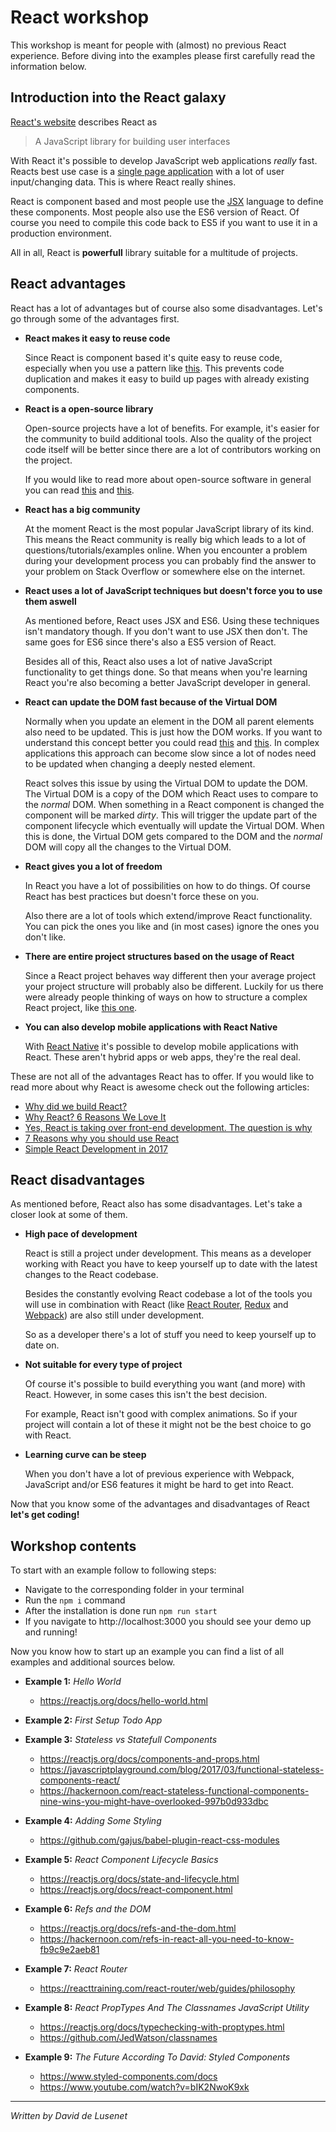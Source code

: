 # React workshop

This workshop is meant for people with (almost) no previous React experience. Before diving into the examples please first carefully read the information below.

## Introduction into the React galaxy

[React's website](https://reactjs.org/) describes React as 

> A JavaScript library for building user interfaces

With React it's possible to develop JavaScript web applications *really* fast. Reacts best use case is a [single page application](https://en.wikipedia.org/wiki/Single-page_application) with a lot of user input/changing data. This is where React really shines.

React is component based and most people use the [JSX](https://jsx.github.io/) language to define these components. Most people also use the ES6 version of React. Of course you need to compile this code back to ES5 if you want to use it in a production environment.

All in all, React is **powerfull** library suitable for a multitude of projects.

## React advantages

React has a lot of advantages but of course also some disadvantages. Let's go through some of the advantages first.

- **React makes it easy to reuse code**

  Since React is component based it's quite easy to reuse code, especially when you use a pattern like [this](https://medium.com/@dan_abramov/smart-and-dumb-components-7ca2f9a7c7d0). This prevents code duplication and makes it easy to build up pages with already existing components.

- **React is a open-source library**

  Open-source projects have a lot of benefits. For example, it's easier for the community to build additional tools. Also the quality of the project code itself will be better since there are a lot of contributors working on the project.
  
  If you would like to read more about open-source software in general you can read [this](https://opensource.com/article/17/8/enterprise-open-source-advantages) and [this](https://www.zivtech.com/blog/benefits-open-source-software).

- **React has a big community**

  At the moment React is the most popular JavaScript library of its kind. This means the React community is really big which leads to a lot of questions/tutorials/examples online. When you encounter a problem during your development process you can probably find the answer to your problem on Stack Overflow or somewhere else on the internet.

- **React uses a lot of JavaScript techniques but doesn't force you to use them aswell**

  As mentioned before, React uses JSX and ES6. Using these techniques isn't mandatory though. If you don't want to use JSX then don't. The same goes for ES6 since there's also a ES5 version of React.

  Besides all of this, React also uses a lot of native JavaScript functionality to get things done. So that means when you're learning React you're also becoming a better JavaScript developer in general.
  
- **React can update the DOM fast because of the Virtual DOM**

  Normally when you update an element in the DOM all parent elements also need to be updated. This is just how the DOM works. If you want to understand this concept better you could read [this](https://developer.mozilla.org/en-US/docs/Introduction_to_Layout_in_Mozilla) and [this](http://taligarsiel.com/Projects/howbrowserswork1.htm#Parsing_general). In complex applications this approach can become slow since a lot of nodes need to be updated when changing a deeply nested element.

  React solves this issue by using the Virtual DOM to update the DOM. The Virtual DOM is a copy of the DOM which React uses to compare to the *normal* DOM. When something in a React component is changed the component will be marked *dirty*. This will trigger the update part of the component lifecycle which eventually will update the Virtual DOM. When this is done, the Virtual DOM gets compared to the DOM and the *normal* DOM will copy all the changes to the Virtual DOM.
  
- **React gives you a lot of freedom**

  In React you have a lot of possibilities on how to do things. Of course React has best practices but doesn't force these on you. 

  Also there are a lot of tools which extend/improve React functionality. You can pick the ones you like and (in most cases) ignore the ones you don't like.
  
- **There are entire project structures based on the usage of React**

  Since a React project behaves way different then your average project your project structure will probably also be different. Luckily for us there were already people thinking of ways on how to structure a complex React project, like [this one](https://medium.com/@alexmngn/how-to-better-organize-your-react-applications-2fd3ea1920f1).
  
- **You can also develop mobile applications with React Native**

  With [React Native](https://facebook.github.io/react-native/) it's possible to develop mobile applications with React. These aren't hybrid apps or web apps, they're the real deal.
  
These are not all of the advantages React has to offer. If you would like to read more about why React is awesome check out the following articles:

- [Why did we build React?](https://reactjs.org/blog/2013/06/05/why-react.html)
- [Why React? 6 Reasons We Love It](https://blog.syncano.io/reactjs-reasons-why-part-1/)
- [Yes, React is taking over front-end development. The question is why](https://medium.freecodecamp.org/yes-react-is-taking-over-front-end-development-the-question-is-why-40837af8ab76)
- [7 Reasons why you should use React](https://stories.jotform.com/7-reasons-why-you-should-use-react-ad420c634247)
- [Simple React Development in 2017](https://hackernoon.com/simple-react-development-in-2017-113bd563691f)
  
## React disadvantages

As mentioned before, React also has some disadvantages. Let's take a closer look at some of them.

- **High pace of development**

  React is still a project under development. This means as a developer working with React you have to keep yourself up to date with the latest changes to the React codebase. 
 
  Besides the constantly evolving React codebase a lot of the tools you will use in combination with React (like [React Router](https://github.com/ReactTraining/react-router), [Redux](https://github.com/reactjs/redux) and [Webpack](https://webpack.js.org/)) are also still under development. 
 
  So as a developer there's a lot of stuff you need to keep yourself up to date on.
 
- **Not suitable for every type of project**
 
  Of course it's possible to build everything you want (and more) with React. However, in some cases this isn't the best decision.
  
  For example, React isn't good with complex animations. So if your project will contain a lot of these it might not be the best choice to go with React.
  
- **Learning curve can be steep**

  When you don't have a lot of previous experience with Webpack, JavaScript and/or ES6 features it might be hard to get into React.
  
Now that you know some of the advantages and disadvantages of React **let's get coding!**

## Workshop contents

To start with an example follow to following steps:

- Navigate to the corresponding folder in your terminal
- Run the `npm i` command
- After the installation is done run `npm run start`
- If you navigate to http://localhost:3000 you should see your demo up and running!

Now you know how to start up an example you can find a list of all examples and additional sources below.

- **Example 1:** *Hello World*

  - https://reactjs.org/docs/hello-world.html
 
- **Example 2:** *First Setup Todo App*
- **Example 3:** *Stateless vs Statefull Components*

  - https://reactjs.org/docs/components-and-props.html
  - https://javascriptplayground.com/blog/2017/03/functional-stateless-components-react/
  - https://hackernoon.com/react-stateless-functional-components-nine-wins-you-might-have-overlooked-997b0d933dbc
  
- **Example 4:** *Adding Some Styling*

  - https://github.com/gajus/babel-plugin-react-css-modules
  
- **Example 5:** *React Component Lifecycle Basics*

  - https://reactjs.org/docs/state-and-lifecycle.html
  - https://reactjs.org/docs/react-component.html
  
- **Example 6:** *Refs and the DOM*
  
  - https://reactjs.org/docs/refs-and-the-dom.html
  - https://hackernoon.com/refs-in-react-all-you-need-to-know-fb9c9e2aeb81
  
- **Example 7:** *React Router*

  - https://reacttraining.com/react-router/web/guides/philosophy
  
- **Example 8:** *React PropTypes And The Classnames JavaScript Utility*

  - https://reactjs.org/docs/typechecking-with-proptypes.html
  - https://github.com/JedWatson/classnames
  
- **Example 9:** *The Future According To David: Styled Components*

  - https://www.styled-components.com/docs
  - https://www.youtube.com/watch?v=bIK2NwoK9xk
  
___ 

*Written by David de Lusenet*
